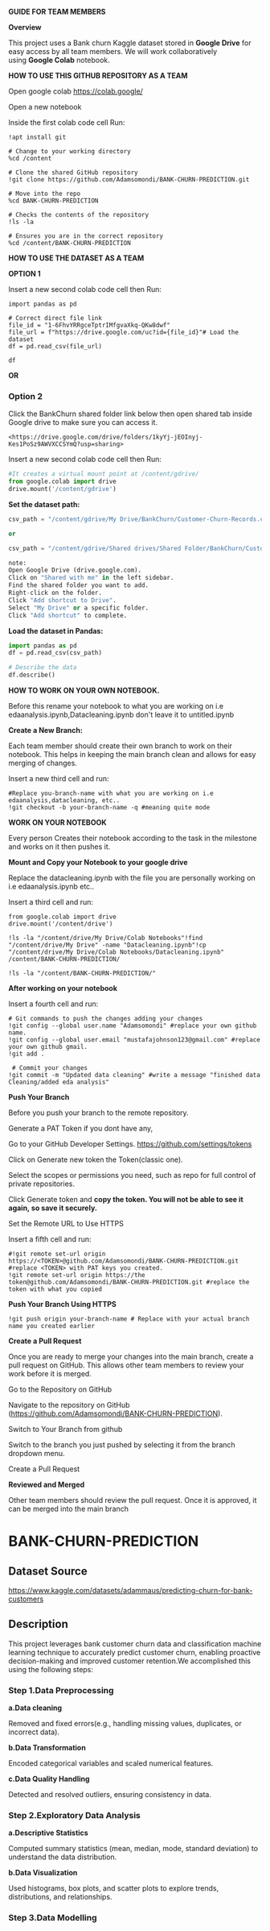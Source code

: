 **GUIDE FOR TEAM MEMBERS**

**Overview**

This project uses a Bank churn Kaggle dataset stored in **Google Drive** for easy access by all team members. We will work collaboratively using **Google Colab** notebook.

**HOW TO USE THIS GITHUB REPOSITORY AS A TEAM**

Open google colab https://colab.google/

Open a new notebook

Inside the first colab code cell Run:

```
!apt install git

# Change to your working directory
%cd /content

# Clone the shared GitHub repository
!git clone https://github.com/Adamsomondi/BANK-CHURN-PREDICTION.git

# Move into the repo
%cd BANK-CHURN-PREDICTION

# Checks the contents of the repository
!ls -la

# Ensures you are in the correct repository
%cd /content/BANK-CHURN-PREDICTION
```

**HOW TO USE THE DATASET AS A TEAM**

**OPTION 1**

Insert a new second colab code cell then Run:

```
import pandas as pd

# Correct direct file link
file_id = "1-6FhvYRRgceTptrIMfgvaXkq-QKw8dwf"
file_url = f"https://drive.google.com/uc?id={file_id}"# Load the dataset
df = pd.read_csv(file_url)

df
```

**OR**

### Option 2

Click the BankChurn shared folder link below then open shared tab inside Google drive to make sure you can access it.

```
<https://drive.google.com/drive/folders/1kyYj-jEOInyj-Kes1PoSz9AWVXCCSYmQ?usp=sharing>

```

Insert a new second colab code cell then Run:

```python
#It creates a virtual mount point at /content/gdrive/
from google.colab import drive
drive.mount('/content/gdrive')
```

**Set the dataset path:**

```python
csv_path = "/content/gdrive/My Drive/BankChurn/Customer-Churn-Records.csv"

or

csv_path = "/content/gdrive/Shared drives/Shared Folder/BankChurn/Customer-Churn-Records.csv"

note:
Open Google Drive (drive.google.com).
Click on "Shared with me" in the left sidebar.
Find the shared folder you want to add.
Right-click on the folder.
Click "Add shortcut to Drive".
Select "My Drive" or a specific folder.
Click "Add shortcut" to complete.
```

**Load the dataset in Pandas:**

```python
import pandas as pd
df = pd.read_csv(csv_path)

# Describe the data
df.describe()

```

**HOW TO WORK ON YOUR OWN NOTEBOOK.**

Before this rename your notebook to what you are working on i.e edaanalysis.ipynb,Datacleaning.ipynb don't leave it to untitled.ipynb

**Create a New Branch:**

Each team member should create their own branch to work on their notebook. This helps in keeping the main branch clean and allows for easy merging of changes.

Insert a new third cell and run:

```
#Replace you-branch-name with what you are working on i.e edaanalysis,datacleaning, etc..
!git checkout -b your-branch-name -q #meaning quite mode
```

**WORK ON YOUR NOTEBOOK**

Every person Creates their notebook according to the task in the milestone and works on it then pushes it.

**Mount and Copy your Notebook to your google drive**

Replace the datacleaning.ipynb with the file you are personally working on i.e edaanalysis.ipynb etc..

Insert a third cell and run:

```
from google.colab import drive
drive.mount('/content/drive')

!ls -la "/content/drive/My Drive/Colab Notebooks"!find "/content/drive/My Drive" -name "Datacleaning.ipynb"!cp "/content/drive/My Drive/Colab Notebooks/Datacleaning.ipynb" /content/BANK-CHURN-PREDICTION/

!ls -la "/content/BANK-CHURN-PREDICTION/"
```

**After working on your notebook**

Insert a fourth cell and run:

```
# Git commands to push the changes adding your changes
!git config --global user.name "Adamsomondi" #replace your own github name.
!git config --global user.email "mustafajohnson123@gmail.com" #replace your own github gmail.
!git add .

 # Commit your changes
!git commit -m "Updated data cleaning" #write a message "finished data Cleaning/added eda analysis"

```

**Push Your Branch**

Before you push your branch to the remote repository.

Generate a PAT Token if you dont have any,

Go to your GitHub Developer Settings. https://github.com/settings/tokens

Click on Generate new token the Token(classic one).

Select the scopes or permissions you need, such as repo for full control of private repositories.

Click Generate token and **copy the token. You will not be able to see it again, so save it securely.**

Set the Remote URL to Use HTTPS

Insert a fifth cell and run:

```
#!git remote set-url origin https://<TOKEN>@github.com/Adamsomondi/BANK-CHURN-PREDICTION.git  #replace <TOKEN> with PAT keys you created.
!git remote set-url origin https://the token@github.com/Adamsomondi/BANK-CHURN-PREDICTION.git #replace the token with what you copied

```

**Push Your Branch Using HTTPS**

```
!git push origin your-branch-name # Replace with your actual branch name you created earlier
```

**Create a Pull Request**

Once you are ready to merge your changes into the main branch, create a pull request on GitHub. This allows other team members to review your work before it is merged.

Go to the Repository on GitHub

Navigate to the repository on GitHub (https://github.com/Adamsomondi/BANK-CHURN-PREDICTION).

Switch to Your Branch from github

Switch to the branch you just pushed by selecting it from the branch dropdown menu.

Create a Pull Request

**Reviewed and Merged**

Other team members should review the pull request. Once it is approved, it can be merged into the main branch
# BANK-CHURN-PREDICTION

## Dataset Source

https://www.kaggle.com/datasets/adammaus/predicting-churn-for-bank-customers

## Description

This project leverages bank customer churn data and classification machine learning technique to accurately predict customer churn, enabling proactive decision-making and improved customer retention.We accomplished this using the following steps:

### Step 1.Data Preprocessing

   <b>a.Data cleaning</b>
   
   Removed and fixed errors(e.g., handling missing values, duplicates, or incorrect data).
   
   <b>b.Data Transformation</b>
   
   Encoded categorical variables and scaled numerical features.
   
<b>c.Data Quality Handling</b>
   
   Detected and resolved outliers, ensuring consistency in data.

  ### Step 2.Exploratory Data Analysis
  
<b>a.Descriptive Statistics</b>

Computed summary statistics (mean, median, mode, standard deviation) to understand the data distribution.

<b>b.Data Visualization</b>

Used histograms, box plots, and scatter plots to explore trends, distributions, and relationships.

### Step 3.Data Modelling















